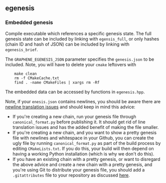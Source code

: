 ## egenesis

### Embedded genesis

Compile executable which references a specific genesis state. The full genesis state can be included by linking with `egensis_full`, or only hashes (chain ID and hash of JSON) can be included by linking with `egenesis_brief`.

The `GRAPHENE_EGENESIS_JSON` parameter specifies the `genesis.json` to be included. Note, you will have to delete your `cmake` leftovers with

        make clean
        rm -f CMakeCache.txt
        find . -name CMakeFiles | xargs rm -Rf

The embedded data can be accessed by functions in `egenesis.hpp`.

Note, if your `enesis.json` contains newlines, you should be aware there are [newline translation issues](https://github.com/cryptonomex/graphene/issues/545) and should keep in mind this advice:

- If you're creating a new chain, run your genesis file through `canonical_format.py` before publishing it. It should get rid of line translation issues and has the added benefit of making the file smaller.
- If you're creating a new chain, and you want to show a pretty genesis file with newlines and whitespace in your Github, you can create the ugly file by running `canonical_format.py` as part of the build process by editing `CMakeLists.txt`. If you do this, your build will then depend on having a working Python installation (which is why we don't do this).
- If you have an existing chain with a pretty genesis, or want to disregard the above advice and create a new chain with a pretty genesis, and you're using Git to distribute your genesis file, you should add a `.gitattributes` file to your repository as discussed [here](https://help.github.com/articles/dealing-with-line-endings/).
